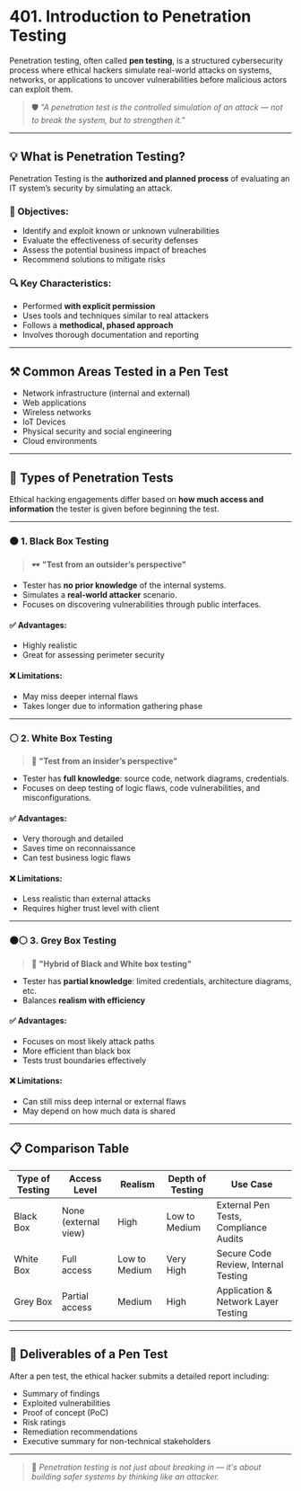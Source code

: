# 401. Introduction to Penetration Testing

Penetration testing, often called **pen testing**, is a structured cybersecurity process where ethical hackers simulate real-world attacks on systems, networks, or applications to uncover vulnerabilities before malicious actors can exploit them.

> 🛡️ *"A penetration test is the controlled simulation of an attack — not to break the system, but to strengthen it."*

---

## 💡 What is Penetration Testing?

Penetration Testing is the **authorized and planned process** of evaluating an IT system’s security by simulating an attack.

### 🎯 Objectives:
- Identify and exploit known or unknown vulnerabilities
- Evaluate the effectiveness of security defenses
- Assess the potential business impact of breaches
- Recommend solutions to mitigate risks

### 🔍 Key Characteristics:
- Performed **with explicit permission**
- Uses tools and techniques similar to real attackers
- Follows a **methodical, phased approach**
- Involves thorough documentation and reporting

---

## ⚒️ Common Areas Tested in a Pen Test

- Network infrastructure (internal and external)
- Web applications
- Wireless networks
- IoT Devices
- Physical security and social engineering
- Cloud environments

---

## 🧪 Types of Penetration Tests

Ethical hacking engagements differ based on **how much access and information** the tester is given before beginning the test.

---

### ⚫ 1. Black Box Testing

> 🕶️ **"Test from an outsider’s perspective"**

- Tester has **no prior knowledge** of the internal systems.
- Simulates a **real-world attacker** scenario.
- Focuses on discovering vulnerabilities through public interfaces.

#### ✅ Advantages:
- Highly realistic
- Great for assessing perimeter security

#### ❌ Limitations:
- May miss deeper internal flaws
- Takes longer due to information gathering phase

---

### ⚪ 2. White Box Testing

> 📘 **"Test from an insider’s perspective"**

- Tester has **full knowledge**: source code, network diagrams, credentials.
- Focuses on deep testing of logic flaws, code vulnerabilities, and misconfigurations.

#### ✅ Advantages:
- Very thorough and detailed
- Saves time on reconnaissance
- Can test business logic flaws

#### ❌ Limitations:
- Less realistic than external attacks
- Requires higher trust level with client

---

### ⚫⚪ 3. Grey Box Testing

> 🧩 **"Hybrid of Black and White box testing"**

- Tester has **partial knowledge**: limited credentials, architecture diagrams, etc.
- Balances **realism with efficiency**

#### ✅ Advantages:
- Focuses on most likely attack paths
- More efficient than black box
- Tests trust boundaries effectively

#### ❌ Limitations:
- Can still miss deep internal or external flaws
- May depend on how much data is shared

---

## 📋 Comparison Table

| Type of Testing | Access Level      | Realism     | Depth of Testing | Use Case                                   |
|-----------------|-------------------|-------------|------------------|--------------------------------------------|
| Black Box       | None (external view) | High        | Low to Medium     | External Pen Tests, Compliance Audits      |
| White Box       | Full access        | Low to Medium | Very High         | Secure Code Review, Internal Testing       |
| Grey Box        | Partial access     | Medium      | High              | Application & Network Layer Testing        |

---

## 📁 Deliverables of a Pen Test

After a pen test, the ethical hacker submits a detailed report including:

- Summary of findings
- Exploited vulnerabilities
- Proof of concept (PoC)
- Risk ratings
- Remediation recommendations
- Executive summary for non-technical stakeholders

---

> 🔐 *Penetration testing is not just about breaking in — it's about building safer systems by thinking like an attacker.*

